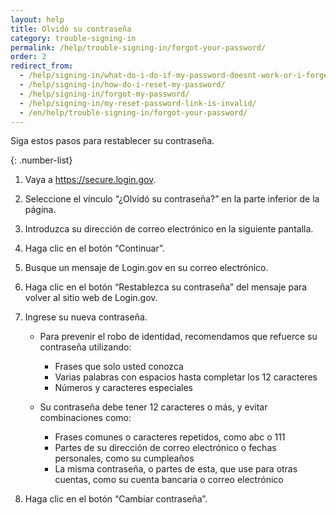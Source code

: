 ```yaml
---
layout: help 
title: Olvidó su contraseña 
category: trouble-signing-in 
permalink: /help/trouble-signing-in/forgot-your-password/ 
order: 2 
redirect_from:
  - /help/signing-in/what-do-i-do-if-my-password-doesnt-work-or-i-forget-it/
  - /help/signing-in/how-do-i-reset-my-password/
  - /help/signing-in/forgot-my-password/
  - /help/signing-in/my-reset-password-link-is-invalid/
  - /en/help/trouble-signing-in/forgot-your-password/
---
```


Siga estos pasos para restablecer su contraseña.

{: .number-list}

1. Vaya a <https://secure.login.gov>.
2. Seleccione el vínculo “¿Olvidó su contraseña?” en la parte inferior de la página.
3. Introduzca su dirección de correo electrónico en la siguiente pantalla.
4. Haga clic en el botón “Continuar”.
5. Busque un mensaje de Login.gov en su correo electrónico.
6. Haga clic en el botón “Restablezca su contraseña” del mensaje para volver al sitio web de Login.gov.
7. Ingrese su nueva contraseña.
   
   * Para prevenir el robo de identidad, recomendamos que refuerce su contraseña utilizando:     
     * Frases que solo usted conozca
     * Varias palabras con espacios hasta completar los 12 caracteres
     * Números y caracteres especiales
   
   * Su contraseña debe tener 12 caracteres o más, y evitar combinaciones como:     
     * Frases comunes o caracteres repetidos, como abc o 111
     * Partes de su dirección de correo electrónico o fechas personales, como su cumpleaños
     * La misma contraseña, o partes de esta, que use para otras cuentas, como su cuenta bancaria o correo electrónico
8. Haga clic en el botón “Cambiar contraseña”.